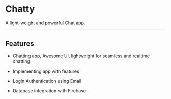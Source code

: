 # Chatty
A light-weight and powerful Chat app.

---

## Features

- Chatting app, Awesome UI, lightweight for seamless and realtime chatting

- Implementing app with features

- Login Authentication using Email 

- Database integration with Firebase
